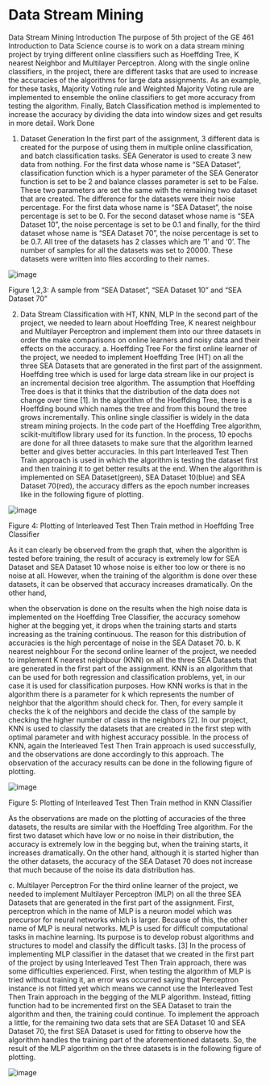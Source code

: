 # Data Stream Mining


Data Stream Mining
Introduction
The purpose of 5th project of the GE 461 Introduction to Data Science course is to work on a data stream mining project by trying different online classifiers such as Hoeffding Tree, K nearest Neighbor and Multilayer Perceptron. Along with the single online classifiers, in the project, there are different tasks that are used to increase the accuracies of the algorithms for large data assignments. As an example, for these tasks, Majority Voting rule and Weighted Majority Voting rule are implemented to ensemble the online classifiers to get more accuracy from testing the algorithm. Finally, Batch Classification method is implemented to increase the accuracy by dividing the data into window sizes and get results in more detail.
Work Done

1.	Dataset Generation
In the first part of the assignment, 3 different data is created for the purpose of using them in multiple online classification, and batch classification tasks. SEA Generator is used to create 3 new data from nothing. For the first data whose name is “SEA Dataset”, classification function which is a hyper parameter of the SEA Generator function is set to be 2 and balance classes parameter is set to be False. These two parameters are set the same with the remaining two dataset that are created. The difference for the datasets were their noise percentage. For the first data whose name is “SEA Dataset”, the noise percentage is set to be 0. For the second dataset whose name is “SEA Dataset 10”, the noise percentage is set to be 0.1 and finally, for the third dataset whose name is “SEA Dataset 70”, the noise percentage is set to be 0.7. All tree of the datasets has 2 classes which are ‘1’ and ‘0’. The number of samples for all the datasets was set to 20000. These datasets were written into files according to their names.

![image](https://github.com/MehmetOguzhanTor/DataStreamMining/assets/116079107/573d32c2-41dd-42d6-b217-b136029c797b)

Figure 1,2,3: A sample from “SEA Dataset”, “SEA Dataset 10” and “SEA Dataset 70”

2.	Data Stream Classification with HT, KNN, MLP
In the second part of the project, we needed to learn about Hoeffding Tree, K nearest neighbour and Multilayer Perceptron and implement them into our three datasets in order the make comparisons on online learners and noisy data and their effects on the accuracy.
a.	Hoeffding Tree
For the first online learner of the project, we needed to implement Hoeffding Tree (HT) on all the three SEA Datasets that are generated in the first part of the assignment. Hoeffding tree which is used for large data stream like in our project is an incremental decision tree algorithm. The assumption that Hoeffding Tree does is that it thinks that the distribution of the data does not change over time [1]. In the algorithm of the Hoeffding Tree, there is a Hoeffding bound which names the tree and from this bound the tree grows incrementally. This online single classifier is widely in the data stream mining projects.
In the code part of the Hoeffding Tree algorithm, scikit-multiflow library used for its function. In the process, 10 epochs are done for all three datasets to make sure that the algorithm learned better and gives better accuracies. In this part Interleaved Test Then Train approach is used in which the algorithm is testing the dataset first and then training it to get better results at the end. When the algorithm is implemented on SEA Dataset(green), SEA Dataset 10(blue) and SEA Dataset 70(red), the accuracy differs as the epoch number increases like in the following figure of plotting.

![image](https://github.com/MehmetOguzhanTor/DataStreamMining/assets/116079107/dc63d073-7a1b-4f44-b7f1-eeccb11ce9dc)

Figure 4: Plotting of Interleaved Test Then Train method in Hoeffding Tree Classifier

As it can clearly be observed from the graph that, when the algorithm is tested before training, the result of accuracy is extremely low for SEA Dataset and SEA Dataset 10 whose noise is either too low or there is no noise at all. However, when the training of the algorithm is done over these datasets, it can be observed that accuracy increases dramatically. On the other hand,
 
when the observation is done on the results when the high noise data is implemented on the Hoeffding Tree Classifier, the accuracy somehow higher at the begging yet, it drops when the training starts and starts increasing as the training continuous. The reason for this distribution of accuracies is the high percentage of noise in the SEA Dataset 70.
b.	K nearest neighbour
For the second online learner of the project, we needed to implement K nearest neighbour (KNN) on all the three SEA Datasets that are generated in the first part of the assignment. KNN is an algorithm that can be used for both regression and classification problems, yet, in our case it is used for classification purposes. How KNN works is that in the algorithm there is a parameter for k which represents the number of neighbor that the algorithm should check for. Then, for every sample it checks the k of the neighbors and decide the class of the sample by checking the higher number of class in the neighbors [2].
In our project, KNN is used to classify the datasets that are created in the first step with optimal parameter and with highest accuracy possible. In the process of KNN, again the Interleaved Test Then Train approach is used successfully, and the observations are done accordingly to this approach. The observation of the accuracy results can be done in the following figure of plotting.

![image](https://github.com/MehmetOguzhanTor/DataStreamMining/assets/116079107/c52031f6-38c6-4f4e-bd03-68eb6d0f679a)

Figure 5: Plotting of Interleaved Test Then Train method in KNN Classifier

As the observations are made on the plotting of accuracies of the three datasets, the results are similar with the Hoeffding Tree algorithm. For the first two dataset which have low or no noise in their distribution, the accuracy is extremely low in the begging but, when the training starts, it increases dramatically. On the other hand, although it is started higher than the other datasets, the accuracy of the SEA Dataset 70 does not increase that much because of the noise its data distribution has.
 
c.	Multilayer Perceptron
For the third online learner of the project, we needed to implement Multilayer Perceptron (MLP) on all the three SEA Datasets that are generated in the first part of the assignment. First, perceptron which in the name of MLP is a neuron model which was precursor for neural networks which is larger. Because of this, the other name of MLP is neural networks. MLP is used for difficult computational tasks in machine learning. Its purpose is to develop robust algorithms and structures to model and classify the difficult tasks. [3]
In the process of implementing MLP classifier in the dataset that we created in the first part of the project by using Interleaved Test Then Train approach, there was some difficulties experienced. First, when testing the algorithm of MLP is tried without training it, an error was occurred saying that Perceptron instance is not fitted yet which means we cannot use the Interleaved Test Then Train approach in the begging of the MLP algorithm. Instead, fitting function had to be incremented first on the SEA Dataset to train the algorithm and then, the training could continue. To implement the approach a little, for the remaining two data sets that are SEA Dataset 10 and SEA Dataset 70, the first SEA Dataset is used for fitting to observe how the algorithm handles the training part of the aforementioned datasets. So, the result of the MLP algorithm on the three datasets is in the following figure of plotting.

![image](https://github.com/MehmetOguzhanTor/DataStreamMining/assets/116079107/5f898dbc-88db-4cb0-86e7-4defa91db7aa)

